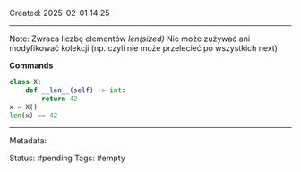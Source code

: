 Created: 2025-02-01 14:25 

--- 
Note:
Zwraca liczbę elementów *len(sized)*
Nie może zużywać ani modyfikować kolekcji (np. czyli nie może przelecieć po wszystkich next)

**Commands**

```python
class X:
	def __len__(self) -> int:
		return 42
x = X()
len(x) == 42


```

--- 
Metadata: 

Status: #pending 
Tags: #empty